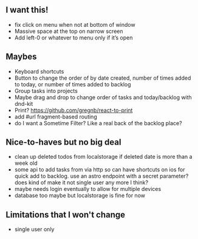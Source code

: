 ## I want this!
- fix click on menu when not at bottom of window
- Massive space at the top on narrow screen
- Add left-0 or whatever to menu only if it’s open

## Maybes
- Keyboard shortcuts
- Button to change the order of by date created, number of times added to today, or number of times added to backlog
- Group tasks into projects
- Maybe drag and drop to change order of tasks and today/backlog with dnd-kit
- Print? <https://github.com/gregnb/react-to-print>
- add #url fragment-based routing
- do I want a Sometime Filter? Like a real back of the backlog place?

## Nice-to-haves but no big deal
- clean up deleted todos from localstorage if deleted date is more than a week old
- some api to add tasks from via http so can have shortcuts on ios for quick add to backlog. use an astro endpoint with a secret parameter? does kind of make it not single user any more I think?
- maybe needs login eventually to allow for multiple devices
- database too maybe but localstorage is fine for now

## Limitations that I won't change
- single user only


